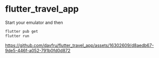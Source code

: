 # flutter_travel_app

Start your emulator and then

```bash
flutter pub get
flutter run
```

https://github.com/davfru/flutter_travel_app/assets/16302609/d8aedb67-9de5-446f-a052-791b0fd0d872

